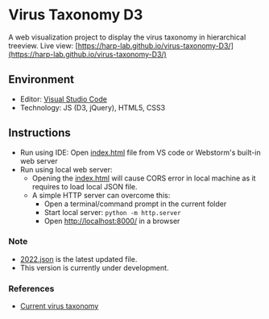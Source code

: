 # Virus Taxonomy D3
A web visualization project to display the virus taxonomy in hierarchical treeview. 
Live view: [https://harp-lab.github.io/virus-taxonomy-D3/](https://harp-lab.github.io/virus-taxonomy-D3/)
## Environment

- Editor: [Visual Studio Code](https://code.visualstudio.com/download)
- Technology: JS (D3, jQuery), HTML5, CSS3

## Instructions
- Run using IDE: Open [index.html](index.html) file from VS code or Webstorm's built-in web server
- Run using local web server: 
  - Opening the [index.html](index.html) will cause CORS error in local machine as it requires to load local JSON file. 
  - A simple HTTP server can overcome this:
    - Open a terminal/command prompt in the current folder
    - Start local server: ```python -m http.server```
    - Open [http://localhost:8000/](http://localhost:8000/) in a browser

### Note

- [2022.json](data/2022.json) is the latest updated file.
- This version is currently under development.

### References
- [Current virus taxonomy](https://ictv.global/taxonomy)
